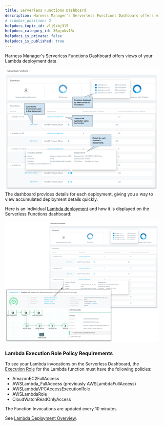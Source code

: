```yaml
---
title: Serverless Functions Dashboard
description: Harness Manager's Serverless Functions Dashboard offers views of your Lambda deployment data.
# sidebar_position: 2
helpdocs_topic_id: vlj9xbj315
helpdocs_category_id: 36pjokv13r
helpdocs_is_private: false
helpdocs_is_published: true
---
```


Harness Manager's Serverless Functions Dashboard offers views of your Lambda deployment data.

![](./static/serverless-functions-dashboard-00.png)
The dashboard provides details for each deployment, giving you a way to view accumulated deployment details quickly.

Here is an individual [Lambda deployment](../../../continuous-delivery/aws-deployments/lambda-deployments/lambda-deployment-overview.md) and how it is displayed on the Serverless Functions dashboard:

![](./static/serverless-functions-dashboard-01.png)


### Lambda Execution Role Policy Requirements

To see your Lambda invocations on the Serverless Dashboard, the [Execution Role](https://docs.aws.amazon.com/lambda/latest/dg/lambda-intro-execution-role.html) for the Lambda function must have the following policies:

* AmazonEC2FullAccess
* AWSLambda\_FullAccess (previously AWSLambdaFullAccess)
* AWSLambdaVPCAccessExecutionRole
* AWSLambdaRole
* CloudWatchReadOnlyAccess

The Function Invocations are updated every 10 minutes.

See [Lambda Deployment Overview](../../../continuous-delivery/aws-deployments/lambda-deployments/lambda-deployment-overview.md).

